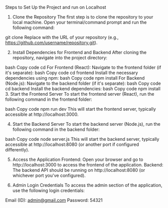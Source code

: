 Steps to Set Up the Project and run on Localhost
1. Clone the Repository
The first step is to clone the repository to your local machine. Open your terminal/command prompt and run the following command:

git clone <repository-url>
Replace <repository-url> with the URL of your repository (e.g., https://github.com/username/repository.git).

2. Install Dependencies for Frontend and Backend
After cloning the repository, navigate into the project directory:

bash
Copy code
cd <repository-folder-name>
For Frontend (React):
Navigate to the frontend folder (if it's separate):
bash
Copy code
cd frontend
Install the necessary dependencies using npm:
bash
Copy code
npm install
For Backend (Node.js):
Navigate to the backend folder (if it's separate):
bash
Copy code
cd backend
Install the backend dependencies:
bash
Copy code
npm install
3. Start the Frontend Server
To start the frontend server (React), run the following command in the frontend folder:

bash
Copy code
npm run dev
This will start the frontend server, typically accessible at http://localhost:3000.

4. Start the Backend Server
To start the backend server (Node.js), run the following command in the backend folder:

bash
Copy code
node server.js
This will start the backend server, typically accessible at http://localhost:8080 (or another port if configured differently).

5. Access the Application
Frontend: Open your browser and go to http://localhost:3000 to access the frontend of the application.
Backend: The backend API should be running on http://localhost:8080 (or whichever port you've configured).

6. Admin Login Credentials
To access the admin section of the application, use the following login credentials:

Email (ID): admin@gmail.com
Password: 54321
